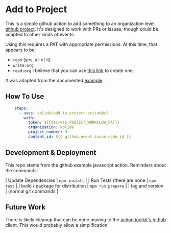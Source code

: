 # Add to Project

This is a simple github action to add something to an organization
level [github
project](https://docs.github.com/en/issues/organizing-your-work-with-project-boards). It's
designed to work with PRs or Issues, though could be adapted to other
kinds of events.

Using this requires a PAT with appropriate permissions. At this time, that appears to be:
* `repo` (yes, all of it)
* `write:org`
* `read:org`
I believe that you can use [this link](https://github.com/settings/tokens/new?scopes=repo,write:org&description=GHPROJECT_TOKEN) to create one.

It was adapted from the documented [example](https://docs.github.com/en/issues/trying-out-the-new-projects-experience/automating-projects).

## How To Use

``` yaml
    steps:
      - uses: kolide/add-to-project-action@v1
        with:
          token: ${{secrets.PROJECT_WORKFLOW_PAT}}
          organization: kolide
          project_number: 9
          content_id: ${{ github.event.issue.node_id }}

```

## Development & Deployment

This repo stems from the github example javascript action. Reminders about the commands:

| Update Dependencies              | `npm install`        |
| Run Tests (there are none        | `npm test`           |
| build / package for distribution | `npm run prepare`    |
| tag and version                  | (normal git commands |


## Future Work

There is likely cleanup that can be done moving to the [action toolkit's github](https://github.com/actions/toolkit/tree/main/packages/github) client. This would probably allow a simplification.
